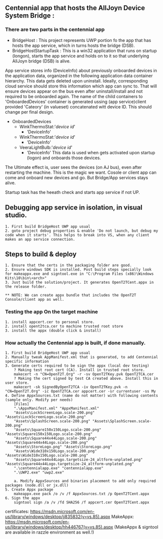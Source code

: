 
## Centennial app that hosts the AllJoyn Device System Bridge :
###  There are two parts in the centennial app
* BridgeHost : This project represents UWP portion fo the app that has hosts the app service, which in turns hosts the bridge (DSB).
* BridgeHostStartupTask : This is a win32 application that runs on startup (longon), starts the app service and holds on to it so that underlying AllJoyn bridge (DSB) is alive. 

App service stores info (DeviceInfo) about previously onboarded devices in the application data, organized in the following application data container hierarchy. 
This data gets deleted upon uninstall. Ideally, corresponding cloud service should store this information which app can sync to.
That will ensure devices appear on the bus even after uninstall/install and not required to be onboarded again.
The name of the child containers to 'OnboardedDevices' container is generated ussing (app service)client provided 'Cateory' (in valueset) concatenated witt device ID.
This should change per final design.

* OnboardedDevices
	* WinkThermoStat:'*device id*'
		* 'DeviceInfo'
	* WinkThermoStat:'*device id*'
		* 'DeviceInfo'
	* VeeraLightBulb:'*device id*'
		* 'DeviceInfo'
This data is used when gets activated upon startup (logon) and onboards those devices.

The Ultimate effect is, user sees the devices (on AJ bus), even after restarting the machine. This is the magic we want.
Cosole or client app can come and onboard new devices and go. But Bridge/App services stays alive.

Startup task has the heeath check and starts app service if not UP.  

## Debugging app service in isolation, in visual studio.
	1. First build BridgeHost UWP app usual
	2. goto project debug properties & enable 'Do not launch, but debug my code when it starts'. This helps to break into VS, when any client makes an app service connection.

## Steps to build & deploy
	1. Ensure that the certs in the packaging folder are good.
	2. Ensure windows SDK is installed. Post build steps specially look for makeappx.exe and signtool.exe in "C:\Program Files (x86)\Windows Kits\10\bin\<arch>"
	3. Just build the solution/project. It generates OpenT2TCent.appx in the release folder.

	** NOTE: We can create appx bundle that includes the OpenT2T Console/client app as well. 

### Testing the app On the target machine
	1. install appcert.cer to personal store.
	2. install opent2tca.cer to machine trusted root store
	3. install the appx (double click & install)

### How actually the Centennial app is built, if done manually.
	1. First build BridgeHost UWP app usual
	2. Manually tweak AppManifest.xml that is generated, to add Centennial specific information
	3. Generate certs required to be sign the appx (local dev testing)
		? Making test root cert (CA). Install in trusted root store.
		makecert -n "CN=OpenT2T.Org" -r -sv OpenT2TKey.pvk OpenT2TCA.cer
		? Making the cert signed by test CA created above. Install this in user store.
		makecert -sk SignedByOpenT2TCA -iv OpenT2TKey.pvk -n "CN=OpenT2T.Org" -ic OpenT2TCA.cer appcert.cer -sr currentuser -ss My
	4. Define AppxSources.txt (name do not matter) with following contents (sample only. Modify per needs)
		[Files]
		".\AppxManifest.xml" "AppxManifest.xml"
		"Assets\LockScreenLogo.scale-200.png" "Assets\LockScreenLogo.scale-200.png"
		"Assets\SplashScreen.scale-200.png" "Assets\SplashScreen.scale-200.png"
		"Assets\Square150x150Logo.scale-200.png" "Assets\Square150x150Logo.scale-200.png"
		"Assets\Square44x44Logo.scale-200.png" "Assets\Square44x44Logo.scale-200.png"
		"Assets\StoreLogo.png" "Assets\StoreLogo.png"
		"Assets\Wide310x150Logo.scale-200.png" "Assets\Wide310x150Logo.scale-200.png"
		"Assets\Square44x44Logo.targetsize-24_altform-unplated.png" "Assets\Square44x44Logo.targetsize-24_altform-unplated.png"
		".\centennialapp.exe" "centennialapp.exe"
		".\UWP2.exe" "uwp2.exe"
		
		a. Modify AppxSources and binaries placement to add only required packages (node.dll or jx.dll)
	5. Create Appx package
		makeappx.exe pack /o /v /f AppxSources.txt /p OpenT2TCent.appx
	6. Sign the appx
		signtool sign /a /v /fd SHA256 /f appcert.cer OpenT2TCent.appx


certificates: https://msdn.microsoft.com/en-us/library/windows/desktop/jj835832(v=vs.85).aspx
MakeAppx: https://msdn.microsoft.com/en-us/library/windows/desktop/hh446767(v=vs.85).aspx
	(MakeAppx & signtool are available in razzle environment as well.!)


